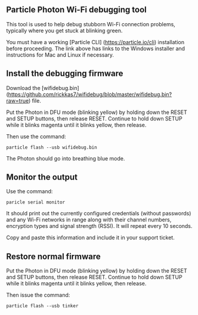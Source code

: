 ## Particle Photon Wi-Fi debugging tool

This tool is used to help debug stubborn Wi-Fi connection problems, typically where you get stuck at blinking green.

You must have a working [Particle CLI] (https://particle.io/cli) installation before proceeding. The link above has links to the Windows installer and instructions for Mac and Linux if necessary.

## Install the debugging firmware

Download the [wifidebug.bin] (https://github.com/rickkas7/wifidebug/blob/master/wifidebug.bin?raw=true) file. 

Put the Photon in DFU mode (blinking yellow) by holding down the RESET and SETUP buttons, then release RESET. Continue to hold down SETUP while it blinks magenta until it blinks yellow, then release.

Then use the command:

```
particle flash --usb wifidebug.bin
```

The Photon should go into breathing blue mode.

## Monitor the output

Use the command:

```
paricle serial monitor
```

It should print out the currently configured credentials (without passwords) and any Wi-Fi networks in range along with their channel numbers, encryption types and signal strength (RSSI). It will repeat every 10 seconds.

Copy and paste this information and include it in your support ticket.

## Restore normal firmware

Put the Photon in DFU mode (blinking yellow) by holding down the RESET and SETUP buttons, then release RESET. Continue to hold down SETUP while it blinks magenta until it blinks yellow, then release.

Then issue the command:

```
particle flash --usb tinker
```

